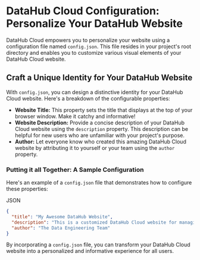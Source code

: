 # DataHub Cloud Configuration: Personalize Your DataHub Website

DataHub Cloud empowers you to personalize your website using a configuration file named `config.json`. This file resides in your project's root directory and enables you to customize various visual elements of your DataHub Cloud website.

## Craft a Unique Identity for Your DataHub Website

With `config.json`, you can design a distinctive identity for your DataHub Cloud website. Here's a breakdown of the configurable properties:

- **Website Title:** This property sets the title that displays at the top of your browser window. Make it catchy and informative!
- **Website Description:** Provide a concise description of your DataHub Cloud website using the `description` property. This description can be helpful for new users who are unfamiliar with your project's purpose.
- **Author:** Let everyone know who created this amazing DataHub Cloud website by attributing it to yourself or your team using the `author` property.

### Putting it all Together: A Sample Configuration

Here's an example of a `config.json` file that demonstrates how to configure these properties:

JSON

```json
{
  "title": "My Awesome DataHub Website",
  "description": "This is a customized DataHub Cloud website for managing our company's data",
  "author": "The Data Engineering Team"
}
```

By incorporating a `config.json` file, you can transform your DataHub Cloud website into a personalized and informative experience for all users.
